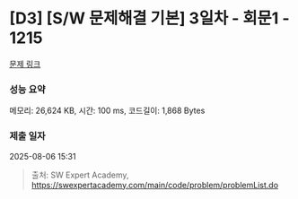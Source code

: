 # [D3] [S/W 문제해결 기본] 3일차 - 회문1 - 1215 

[문제 링크](https://swexpertacademy.com/main/code/problem/problemDetail.do?contestProbId=AV14QpAaAAwCFAYi) 

### 성능 요약

메모리: 26,624 KB, 시간: 100 ms, 코드길이: 1,868 Bytes

### 제출 일자

2025-08-06 15:31



> 출처: SW Expert Academy, https://swexpertacademy.com/main/code/problem/problemList.do